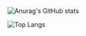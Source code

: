 
![Anurag's GitHub stats](https://github-readme-stats.vercel.app/api?username=jacobehouax&show_icons=true&theme=cobalt)

![Top Langs](https://github-readme-stats.vercel.app/api/top-langs/?username=jacobehouax&layout=compact)
